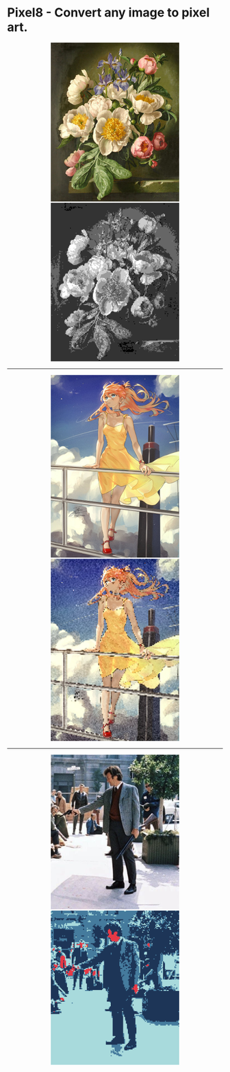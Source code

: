 # Pixel8 - Convert any image to pixel art.

<p align="center">
  <img src="assets/flowers.jpg" width="300" /> 
  <img src="assets/output/flowers_pixel.png" width="300" />
</p>

---

<p align="center">
  <img src="assets/asuka.jpeg" width="300" /> 
  <img src="assets/output/asuka_pixel.png" width="300" />
</p>

---

<p align="center">
  <img src="assets/dirty_harry.png" width="300" /> 
  <img src="assets/output/dirty_harry_pixel.png" width="300" />
</p>
